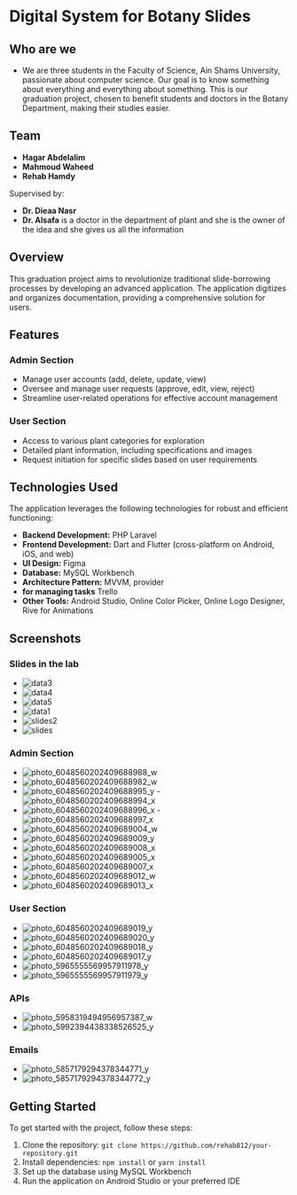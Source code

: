 # Digital System for Botany Slides

## Who are we
- We are three students in the Faculty of Science, Ain Shams University, passionate about computer science. Our goal is to know something about everything and everything about something. This is our graduation project, chosen to benefit students and doctors in the Botany Department, making their studies easier.

## Team
- **Hagar Abdelalim**
- **Mahmoud Waheed**
- **Rehab Hamdy**
  
Supervised by:
- **Dr. Dieaa Nasr**
- **Dr. Alsafa** is a doctor in the department of plant and she is the owner of the idea and she gives us all the information

## Overview

This graduation project aims to revolutionize traditional slide-borrowing processes by developing an advanced application. The application digitizes and organizes documentation, providing a comprehensive solution for users.

## Features

### Admin Section
- Manage user accounts (add, delete, update, view)
- Oversee and manage user requests (approve, edit, view, reject)
- Streamline user-related operations for effective account management

### User Section
- Access to various plant categories for exploration
- Detailed plant information, including specifications and images
- Request initiation for specific slides based on user requirements

## Technologies Used

The application leverages the following technologies for robust and efficient functioning:

- **Backend Development:** PHP Laravel
- **Frontend Development:** Dart and Flutter (cross-platform on Android, iOS, and web)
- **UI Design:** Figma
- **Database:** MySQL Workbench
- **Architecture Pattern:** MVVM, provider
- **for managing tasks** Trello
- **Other Tools:** Android Studio, Online Color Picker, Online Logo Designer, Rive for Animations

## Screenshots
### Slides in the lab
- ![data3](https://github.com/rehab812/Digital-System-for-Botany-Slides/assets/80859649/eb2c15d2-4d17-42ad-9a0d-40cef47f1bbe)
- ![data4](https://github.com/rehab812/Digital-System-for-Botany-Slides/assets/80859649/67a60674-deaf-4893-9bf2-e7eec7b7299e)
- ![data5](https://github.com/rehab812/Digital-System-for-Botany-Slides/assets/80859649/0fdd0a52-1517-41e7-82c7-072548550043)
- ![data1](https://github.com/rehab812/Digital-System-for-Botany-Slides/assets/80859649/c74f0293-72d6-489a-b3fb-b2c7c2f82c6b)
- ![slides2](https://github.com/rehab812/Digital-System-for-Botany-Slides/assets/80859649/08a18c9b-7a61-4abd-930f-c481ccb30709)
- ![slides](https://github.com/rehab812/Digital-System-for-Botany-Slides/assets/80859649/ee293ad7-e27b-423f-aacf-7b1d5910327f)

### Admin Section
- ![photo_6048560202409688988_w](https://github.com/rehab812/Digital-System-for-Botany-Slides/assets/80859649/5fe7a369-45d2-4349-a4d7-6e64bbf4eac1)
- ![photo_6048560202409688982_w](https://github.com/rehab812/Digital-System-for-Botany-Slides/assets/80859649/52fc780c-29fe-4668-a05c-bf8ace879679)
- ![photo_6048560202409688995_y](https://github.com/rehab812/Digital-System-for-Botany-Slides/assets/80859649/298cbcab-430d-4a12-bea7-05678dd3c5fe) - ![photo_6048560202409688994_x](https://github.com/rehab812/Digital-System-for-Botany-Slides/assets/80859649/ff9de956-ca4b-4eb9-8f7e-758dd2045601)
- ![photo_6048560202409688996_x](https://github.com/rehab812/Digital-System-for-Botany-Slides/assets/80859649/eb29a4dc-e555-431b-a2ed-28aaaaf2629e) - ![photo_6048560202409688997_x](https://github.com/rehab812/Digital-System-for-Botany-Slides/assets/80859649/7b667e56-bace-48d2-8815-0aa5a0489322)
- ![photo_6048560202409689004_w](https://github.com/rehab812/Digital-System-for-Botany-Slides/assets/80859649/730100b3-a264-422b-87ab-2dc5e40e8341)
- ![photo_6048560202409689009_y](https://github.com/rehab812/Digital-System-for-Botany-Slides/assets/80859649/a8c22a23-40e6-408b-93c5-8e5a3cb613ce)
- ![photo_6048560202409689008_x](https://github.com/rehab812/Digital-System-for-Botany-Slides/assets/80859649/fbfd8276-00bf-4a6a-8543-d08bf4b50555)
- ![photo_6048560202409689005_x](https://github.com/rehab812/Digital-System-for-Botany-Slides/assets/80859649/d33b51de-65b7-4785-8b65-d8267409bee3)
- ![photo_6048560202409689007_x](https://github.com/rehab812/Digital-System-for-Botany-Slides/assets/80859649/e9c4ce46-fb5b-41a5-ad0a-2cd1e1f1ec44)
- ![photo_6048560202409689012_w](https://github.com/rehab812/Digital-System-for-Botany-Slides/assets/80859649/aedd2106-229f-45f2-812f-b7c501c190c3)
- ![photo_6048560202409689013_x](https://github.com/rehab812/Digital-System-for-Botany-Slides/assets/80859649/5dbf95d6-f129-405f-89cd-1c83a447998f)
 
### User Section
- ![photo_6048560202409689019_y](https://github.com/rehab812/Digital-System-for-Botany-Slides/assets/80859649/ee617a3b-bf36-400c-8ea7-09661620fb8a)
- ![photo_6048560202409689020_y](https://github.com/rehab812/Digital-System-for-Botany-Slides/assets/80859649/2d6e965b-8c8c-41b4-a287-b3b1ef8c95c9)
- ![photo_6048560202409689018_y](https://github.com/rehab812/Digital-System-for-Botany-Slides/assets/80859649/eb34132a-8f78-4a9d-8aa7-bb2835acd5a4)
- ![photo_6048560202409689017_y](https://github.com/rehab812/Digital-System-for-Botany-Slides/assets/80859649/279e9d7c-62a0-451e-b766-3ada3baeaac9)
- ![photo_5965555569957911978_y](https://github.com/rehab812/Digital-System-for-Botany-Slides/assets/80859649/9f23ce65-4c3b-4108-926f-606b13009774)
- ![photo_5965555569957911979_y](https://github.com/rehab812/Digital-System-for-Botany-Slides/assets/80859649/d1f921a2-f69c-41e2-9c07-d0206119450e)

### APIs
- ![photo_5958319494956957387_w](https://github.com/rehab812/Digital-System-for-Botany-Slides/assets/80859649/ea8602f7-bc85-4716-b28c-ecced7bf69c7)
- ![photo_5992394438338526525_y](https://github.com/rehab812/Digital-System-for-Botany-Slides/assets/80859649/2e5cdde2-d3c6-4092-a29f-817456619da2)

### Emails 
- ![photo_5857179294378344771_y](https://github.com/rehab812/Digital-System-for-Botany-Slides/assets/80859649/0b30291d-6833-482c-a7b5-0d816f2cfe84)
- ![photo_5857179294378344772_y](https://github.com/rehab812/Digital-System-for-Botany-Slides/assets/80859649/1b14d737-5741-4503-9d1c-a78ba5b7819a)
 
## Getting Started

To get started with the project, follow these steps:

1. Clone the repository: `git clone https://github.com/rehab812/your-repository.git`
2. Install dependencies: `npm install` or `yarn install`
3. Set up the database using MySQL Workbench
4. Run the application on Android Studio or your preferred IDE

